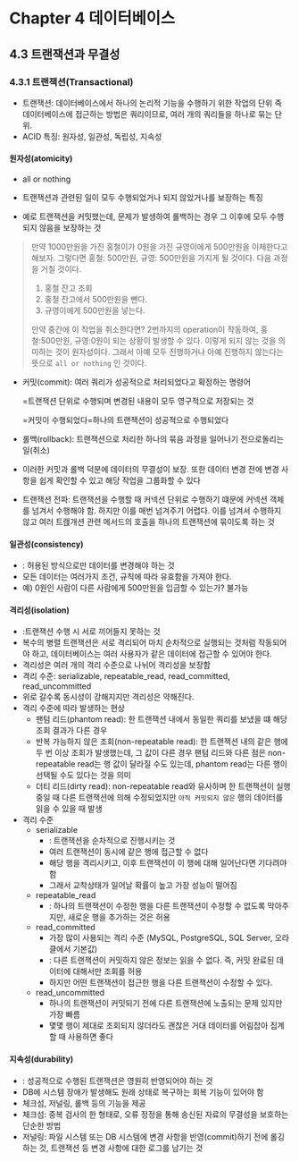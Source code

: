 # Chapter 4 데이터베이스

## 4.3 트랜잭션과 무결성

### 4.3.1 트랜잭션(Transactional)

- 트랜잭션: 데이터베이스에서 하나의 논리적 기능을 수행하기 위한 작업의 단위
  즉 데이터베이스에 접근하는 방법은 쿼리이므로, 여러 개의 쿼리들을 하나로 묶는 단위.
- ACID 특징: 원자성, 일관성, 독립성, 지속성

#### 원자성(atomicity)

- all or nothing

- 트랜잭션과 관련된 일이 모두 수행되었거나 되지 않았거나를 보장하는 특징

- 예로 트랜잭션을 커밋했는데, 문제가 발생하여 롤백하는 경우 그 이후에 모두 수행되지 않음을 보장하는 것


> 만약 1000만원을 가진 홍철이가 0원을 가진 규영이에게 500만원을 이체한다고 해보자. 그렇다면 홍철: 500만원, 규영: 500만원을 가지게 될 것이다.
> 다음 과정을 거칠 것이다.
> 1. 홍철 잔고 조회
> 2. 홍철 잔고에서 500만원을 뺀다.
> 3. 규영이에게 500만원을 넣는다.
>
> 
> 만약 중간에 이 작업을 취소한다면?
> 2번까지의 operation이 작동하여, 홍철:500만원, 규영:0원이 되는 상황이 발생할 수 있다.
> 이렇게 되지 않는 것을 의미하는 것이 원자성이다. 그래서 아예 모두 진행하거나 아예 진행하지 않는다는 뜻으로 `all or nothing` 인 것이다.


- 커밋(commit): 여러 쿼리가 성공적으로 처리되었다고 확정하는 명령어

  =트랜잭션 단위로 수행되며 변경된 내용이 모두 영구적으로 저장되는 것

  =커밋이 수행되었다=하나의 트랜잭션이 성공적으로 수행되었다

- 롤백(rollback): 트랜잭션으로 처리한 하나의 묶음 과정을 일어나기 전으로돌리는 일(취소)

- 이러한 커밋과 롤백 덕분에 데이터의 무결성이 보장. 또한 데이터 변경 전에 변경 사항을 쉽게 확인할 수 있고 해당 작업을 그룹화할 수 있다

- 트랜잭션 전파: 트랜잭션을 수행할 때 커넥션 단위로 수행하기 떄문에 커넥션 객체를 넘겨서 수행해야 함. 하지만 이를 매번 넘겨주기 어렵다. 이를 넘겨서 수행하지 않고 여러 트랝개션 관련 메서드의 호출을 하나의 트랜잭션에 묶이도록 하는 것



#### 일관성(consistency)

- : 허용된 방식으로만 데이터를 변경해야 하는 것
- 모든 데이터는 여러가지 조건, 규칙에 따라 유효함을 가져야 한다.
- 예) 0원인 사람이 다른 사람에게 500만원을 입금할 수 있는가? 불가능

#### 격리성(isolation)

- :트랜잭션 수행 시 서로 끼어들지 못하는 것
- 복수의 병렬 트랜잭션은 서로 격리되어 마치 순차적으로 실행되는 것처럼 작동되어야 하고, 데이터베이스는 여러 사용자가 같은 데이터에 접근할 수 있어야 한다.
- 격리성은 여러 개의 격리 수준으로 나뉘어 격리성을 보장함
- 격리 수준: serializable, repeatable_read, read_committed, read_uncommitted
- 위로 갈수록 동시성이 강해지지만 격리성은 약해진다.
- 격리 수준에 따라 발생하는 현상
  - 팬텀 리드(phantom read): 한 트랜잭션 내에서 동일한 쿼리를 보냈을 떄 해당 조회 결과가 다른 경우
  - 반복 가능하지 않은 조회(non-repeatable read): 한 트랜잭션 내의 같은 행에 두 번 이상 조회가 발생했는데, 그 값이 다른 경우
    팬텀 리드와 다른 점은 non-repeatable read는 행 값이 달라질 수도 있는데, phantom read는 다른 행이 선택될 수도 있다는 것을 의미
  - 더티 리드(dirty read): non-repeatable read와 유사하며 한 트랜잭션이 실행 중일 때 다른 트랜잭션에 의해 수정되었지만 `아직 커밋되지 않은` 행의 데이터를 읽을 수 있을 때 발생
- 격리 수준
  - serializable
    - : 트랜잭션을 순차적으로 진행시키는 것
    - 여러 트랜잭션이 동시에 같은 행에 접근할 수 없다
    - 해당 행을 격리시키고, 이후 트랜잭션이 이 행에 대해 일어난다면 기다려야 함
    - 그래서 교착상태가 일어날 확률이 높고 가장 성능이 떨어짐
  - repeatable_read
    - : 하나의 트랜잭션이 수정한 행을 다른 트랜잭션이 수정할 수 없도록 막아주지만, 새로운 행을 추가하는 것은 허용
  - read_committed
    - 가장 많이 사용되는 격리 수준 (MySQL, PostgreSQL, SQL Server, 오라클에서 기본값)
    - : 다른 트랜잭션이 커밋하지 않은 정보는 읽을 수 없다. 즉, 커밋 완료된 데이터에 대해서만 조회를 허용
    - 하지만 어떤 트랜잭션이 접근한 행을 다른 트랜잭션이 수정할 수 있다.
  - read_uncommitted
    - 하나의 트랜잭션이 커밋되기 전에 다른 트랜잭션에 노출되는 문제 있지만 가장 빠름
    - 몇몇 행이 제대로 조회되지 않더라도 괜찮은 거대 데이터를 어림잡아 집계할 때 사용하면 좋다

#### 지속성(durability)

- : 성공적으로 수행된 트랜잭션은 영원히 반영되어야 하는 것
- DB에 시스템 장애가 발생해도 원래 상태로 복구하는 회복 기능이 있어야 함
- 체크섬, 저널링, 롤백 등의 기능을 제공
- 체크섬: 중복 검사의 한 형태로, 오류 정정을 통해 송신된 자료의 무결성을 보호하는 단순한 방법
- 저널링: 파일 시스템 또는 DB 시스템에 변경 사항을 반영(commit)하기 전에 롤깅하는 것, 트랜잭션 등 변경 사항에 대한 로그를 남기는 것
